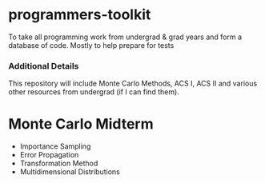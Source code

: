 # programmers-toolkit
To take all programming work from undergrad &amp; grad years and form a database of code. Mostly to help prepare for tests

### Additional Details
This repository will include Monte Carlo Methods, ACS I, ACS II and various other resources from undergrad (if I can find them). 

# Monte Carlo Midterm
* Importance Sampling
* Error Propagation
* Transformation Method
* Multidimensional Distributions
